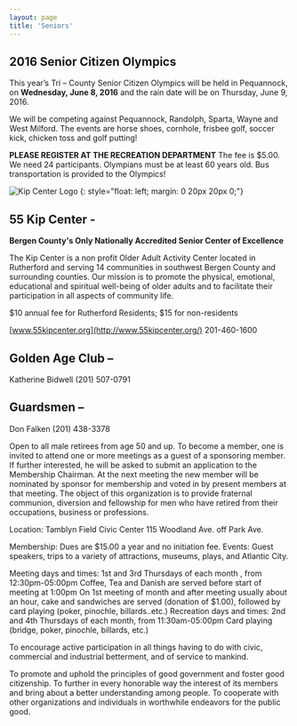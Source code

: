 ```yaml
---
layout: page
title: 'Seniors'
---
```


## 2016 Senior Citizen Olympics
 
This year’s Tri – County Senior Citizen Olympics will be held in Pequannock, on **Wednesday, June 8, 2016** and
the rain date will be on Thursday, June 9, 2016.
 
We will be competing against Pequannock, Randolph, Sparta, Wayne and West Milford. 
The events are horse shoes, cornhole, frisbee golf, soccer kick, chicken toss and golf putting!
 
**PLEASE REGISTER AT THE RECREATION DEPARTMENT**
The fee is $5.00.  We need 24 participants. Olympians must be at least 60 years old.
Bus transportation is provided to the Olympics!


![Kip Center Logo](../55.Kip.Center.Logo__100px.jpg)
{: style="float: left; margin: 0 20px 20px 0;"}
## 55 Kip Center - 
**Bergen County's Only Nationally Accredited Senior Center of Excellence**

The Kip Center is a non profit Older Adult Activity Center located in Rutherford and serving 14 communities in southwest Bergen County and surrounding counties.  Our mission is to promote the physical, emotional, educational and spiritual well-being of older adults and to facilitate their participation in all aspects of community life.  

$10 annual fee for Rutherford Residents; 
$15 for non-residents

[www.55kipcenter.org](http://www.55kipcenter.org/)    201-460-1600


## Golden Age Club – 
Katherine Bidwell (201) 507-0791

## Guardsmen – 
Don Falken (201) 438-3378

Open to all male retirees from age 50 and up. To become a member, one is invited to attend one or more meetings as a guest of a sponsoring member. If further interested, he will be asked to submit an application to the Membership Chairman. At the next meeting the new member will be nominated by sponsor for membership and voted in by present members at that meeting. 
The object of this organization is to provide fraternal communion, diversion and fellowship for men who have retired from their occupations, business or professions.

Location:
Tamblyn Field Civic Center
115 Woodland Ave. off Park Ave.

Membership:
Dues are $15.00 a year and no initiation fee.
Events:
Guest speakers, trips to a variety of attractions, museums, plays, and Atlantic City.

Meeting days and times:
1st and 3rd Thursdays of each month , from 12:30pm-05:00pm Coffee, Tea and Danish are served before start of meeting at 1:00pm On 1st meeting of month and after meeting usually about an hour, cake and sandwiches are served (donation of $1.00), followed by card playing (poker, pinochle, billards..etc.)
Recreation days and times:
2nd and 4th Thursdays of each month, from 11:30am-05:00pm
Card playing (bridge, poker, pinochle, billards, etc.)

To encourage active participation in all things having to do with civic, commercial and industrial betterment, and of service to mankind.

To promote and uphold the principles of good government and foster good citizenship. To further in every honorable way the interest of its members and bring about a better understanding among people.
To cooperate with other organizations and individuals in worthwhile endeavors for the public good.




